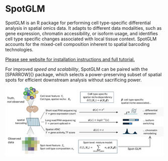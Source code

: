 # SpotGLM
SpotGLM is an R package for performing cell type-specific differential analysis
in spatial omics data. It adapts to different data modalities, such as 
gene expression, chromatin accessibility, or isoform usage, and identifies
cell type specific changes associated with local tissue context.
SpotGLM accounts for the mixed-cell composition inherent to spatial barcoding technologies.

[Please see website for installation instructions and full tutorial.](https://kaishumason.github.io/SpotGLM/)

For improved *speed and scalability*, SpotGLM can be paired with the [SPARROW]{} package, 
which selects a power-preserving subset of spatial spots for efficient downstream analysis 
without sacrificing power.

![Schematic of SpotGLM Analysis Framework](man/figures/schematic.png)
